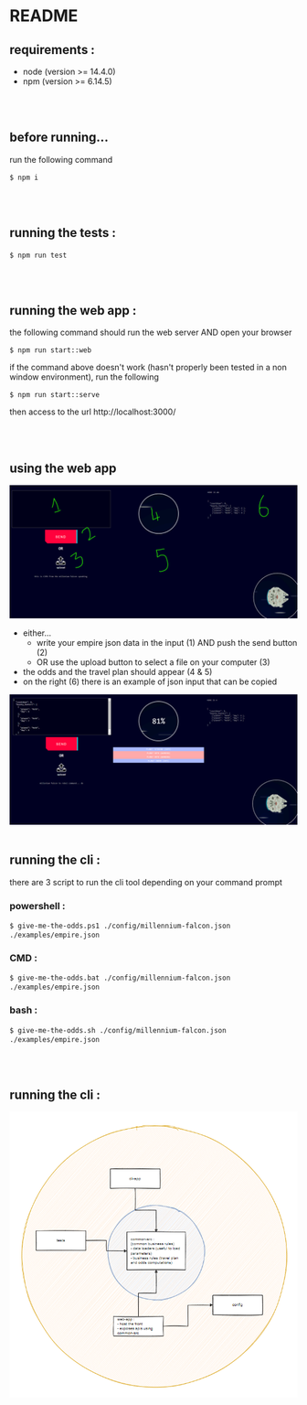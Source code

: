 # README

## requirements :
 
- node (version >= 14.4.0)
- npm (version >= 6.14.5)

<br>
<br>

## before running...

run the following command

```
$ npm i 
```

<br>
<br>

## running the tests :

```
$ npm run test 
```

<br>
<br>

## running the web app :

the following command should run the web server AND open your browser
```
$ npm run start::web
```

if the command above doesn't work (hasn't properly been tested in a non window environment), run the following
```
$ npm run start::serve
```
then access to the url http://localhost:3000/

<br>
<br>

## using the web app
<img src="docs/capture1.png">
  
  - either...
    - write your empire json data in the input (1) AND push the send button (2)
    - OR use the upload button  to select a file on your computer (3)
  - the odds and the travel plan should appear (4 & 5)
  - on the right (6) there is an example of json input that can be copied 
<img src="docs/capture2.png">

<br>
<br>

## running the cli :
there are 3 script to run the cli tool depending on your command prompt
### powershell :
```
$ give-me-the-odds.ps1 ./config/millennium-falcon.json ./examples/empire.json
```
### CMD :
```
$ give-me-the-odds.bat ./config/millennium-falcon.json ./examples/empire.json
```
### bash :
```
$ give-me-the-odds.sh ./config/millennium-falcon.json ./examples/empire.json
```

<br>
<br>

## running the cli :
<img src="docs/tech-doc.png">